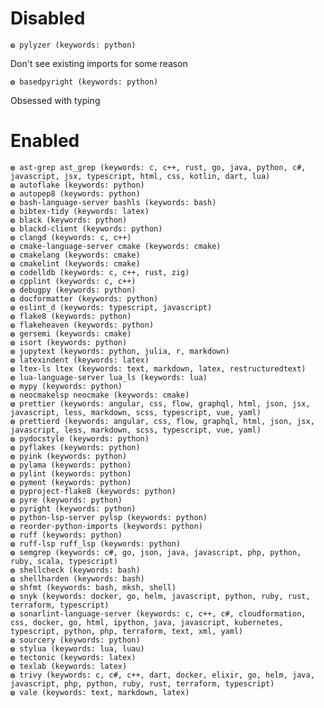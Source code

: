 # Disabled
    ◍ pylyzer (keywords: python)

Don't see existing imports for some reason

    ◍ basedpyright (keywords: python)

Obsessed with typing

# Enabled

    ◍ ast-grep ast_grep (keywords: c, c++, rust, go, java, python, c#, javascript, jsx, typescript, html, css, kotlin, dart, lua)
    ◍ autoflake (keywords: python)
    ◍ autopep8 (keywords: python)
    ◍ bash-language-server bashls (keywords: bash)
    ◍ bibtex-tidy (keywords: latex)
    ◍ black (keywords: python)
    ◍ blackd-client (keywords: python)
    ◍ clangd (keywords: c, c++)
    ◍ cmake-language-server cmake (keywords: cmake)
    ◍ cmakelang (keywords: cmake)
    ◍ cmakelint (keywords: cmake)
    ◍ codelldb (keywords: c, c++, rust, zig)
    ◍ cpplint (keywords: c, c++)
    ◍ debugpy (keywords: python)
    ◍ docformatter (keywords: python)
    ◍ eslint_d (keywords: typescript, javascript)
    ◍ flake8 (keywords: python)
    ◍ flakeheaven (keywords: python)
    ◍ gersemi (keywords: cmake)
    ◍ isort (keywords: python)
    ◍ jupytext (keywords: python, julia, r, markdown)
    ◍ latexindent (keywords: latex)
    ◍ ltex-ls ltex (keywords: text, markdown, latex, restructuredtext)
    ◍ lua-language-server lua_ls (keywords: lua)
    ◍ mypy (keywords: python)
    ◍ neocmakelsp neocmake (keywords: cmake)
    ◍ prettier (keywords: angular, css, flow, graphql, html, json, jsx, javascript, less, markdown, scss, typescript, vue, yaml)
    ◍ prettierd (keywords: angular, css, flow, graphql, html, json, jsx, javascript, less, markdown, scss, typescript, vue, yaml)
    ◍ pydocstyle (keywords: python)
    ◍ pyflakes (keywords: python)
    ◍ pyink (keywords: python)
    ◍ pylama (keywords: python)
    ◍ pylint (keywords: python)
    ◍ pyment (keywords: python)
    ◍ pyproject-flake8 (keywords: python)
    ◍ pyre (keywords: python)
    ◍ pyright (keywords: python)
    ◍ python-lsp-server pylsp (keywords: python)
    ◍ reorder-python-imports (keywords: python)
    ◍ ruff (keywords: python)
    ◍ ruff-lsp ruff_lsp (keywords: python)
    ◍ semgrep (keywords: c#, go, json, java, javascript, php, python, ruby, scala, typescript)
    ◍ shellcheck (keywords: bash)
    ◍ shellharden (keywords: bash)
    ◍ shfmt (keywords: bash, mksh, shell)
    ◍ snyk (keywords: docker, go, helm, javascript, python, ruby, rust, terraform, typescript)
    ◍ sonarlint-language-server (keywords: c, c++, c#, cloudformation, css, docker, go, html, ipython, java, javascript, kubernetes, typescript, python, php, terraform, text, xml, yaml)
    ◍ sourcery (keywords: python)
    ◍ stylua (keywords: lua, luau)
    ◍ tectonic (keywords: latex)
    ◍ texlab (keywords: latex)
    ◍ trivy (keywords: c, c#, c++, dart, docker, elixir, go, helm, java, javascript, php, python, ruby, rust, terraform, typescript)
    ◍ vale (keywords: text, markdown, latex)
